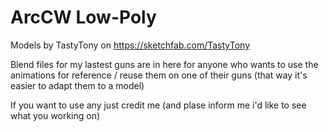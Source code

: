 # ArcCW Low-Poly
Models by TastyTony on https://sketchfab.com/TastyTony

Blend files for my lastest guns are in here for anyone who wants to use the animations for reference / reuse them on one of their guns (that way it's easier to adapt them to a model)

If you want to use any just credit me (and plase inform me i'd like to see what you working on)
